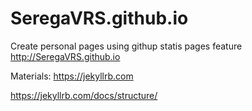 # SeregaVRS.github.io
Create personal pages using githup statis pages feature
http://SeregaVRS.github.io

Materials:
https://jekyllrb.com

https://jekyllrb.com/docs/structure/
